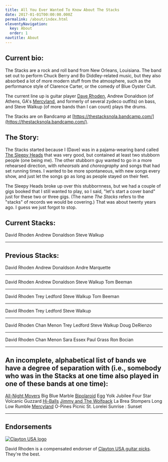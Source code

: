 ```yaml
---
title: All You Ever Wanted To Know About The Stacks
date: 2017-01-01T00:00:00.000Z
permalink: /about/index.html
eleventyNavigation:
  key: About
  order: 1
navtitle: About
---
```


Current bio:
-----

The Stacks are a rock and roll band from New Orleans, Louisiana. The band set out to perform Chuck Berry and Bo Diddley-related music, but they also absorbed a lot of more modern stuff from the atmosphere, such as the performance style of Clarence Carter, or the comedy of Blue Oyster Cult.

The current line up is guitar player [Dave Rhoden](https://davidrhoden.com), Andrew Donaldson (of Athens, GA's [Mercyland](https://mercyland-athens.bandcamp.com/album/we-never-lost-a-single-game), and formerly of several zydeco outfits) on bass, and Steve Walkup (of more bands than I can count) plays the drums.

The Stacks are on Bandcamp at [https://thestacksnola.bandcamp.com/](https://thestacksnola.bandcamp.com/).


The Story:
-----

The Stacks started because I (Dave) was in a pajama-wearing band called [The Sleepy Heads](https://sleepy-heads.bandcamp.com/album/sleepy-heads) that was very good, but contained at least two stubborn people (one being me). The other stubborn guy wanted to go in a more rehearsed direction, with _rehearsals_ and _choreography_ and songs that had set running times. I wanted to be more spontaneous, with new songs every show, and just let the songs go as long as people stayed on their feet.

The Sleepy Heads broke up over this stubbornness, but we had a couple of gigs booked that I still wanted to play, so I said, "let's start a cover band" just for these two or three gigs. (The name <i>The Stacks</i> refers to the "stacks" of records we would be covering.) That was about twenty years ago. I guess we just forgot to stop.

 Current Stacks:
-----
 
 David Rhoden
 Andrew Donaldson
 Steve Walkup
 
-----
 Previous Stacks:
-----

 David Rhoden
 Andrew Donaldson
 Andre Marquette

 -----
 
 David Rhoden
 Andrew Donaldson 
 Steve Walkup
 Tom Beeman

 -----

 David Rhoden
 Trey Ledford
 Steve Walkup
 Tom Beeman

 -----

 David Rhoden
 Trey Ledford
 Steve Walkup

 -----

 David Rhoden
 Chan Menon
 Trey Ledford
 Steve Walkup
 Doug DeRienzo

 -----

 David Rhoden
 Chan Menon
 Sara Essex
 Paul Grass
 Ron Bocian

-----
 An incomplete, alphabetical list of bands we have a degree of separation with (i.e., somebody who was in the Stacks at one time also played in one of these bands at one time):
-----

<a href="https://davidrhoden.bandcamp.com/album/all-night" target="_blank">All-Night Movers</a>
Big Blue Marble
<a href="https://bipolaroid.bandcamp.com/" target="_blank">Bipolaroid</a>
Egg Yolk Jubilee
Four Star Volcanic
Guzzard
<a href="https://hiballs.bandcamp.com/" target="_blank">Hi-Balls</a>
<a href="https://jimmyandthewolfpack.bandcamp.com/" target="_blank">Jimmy and The Wolfpack</a>
La Brea Stompers
Long Low Rumble
<a href="https://mercyland-athens.bandcamp.com/" target="_blank">Mercyland</a>
O-Pines
Picnic
St. Lorelei
Sunrise : Sunset

-----

Endorsements
-----

[![Clayton USA logo](/static/images/clayton_logo1.png)](https://www.steveclayton.com/)

David Rhoden is a compensated endorser of [Clayton USA guitar picks](https://www.steveclayton.com/).
They're the best.
